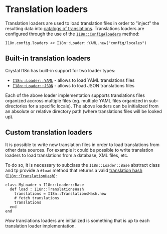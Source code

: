# Translation loaders

Translation loaders are used to load translation files in order to "inject" the resulting data into 
[catalogs of translations](/translation_catalogs). Translations loaders are configured through the use of the
<a href="/ref/I18n/Config.html#loaders:Array(I18n::Loader::Base)-instance-method" target="_blank"><code>I18n::Config#loaders</code></a>
method:

```crystal
I18n.config.loaders << I18n::Loader::YAML.new("config/locales")
```

## Built-in translation loaders

Crystal I18n has built-in support for two loader types:

* <a href="/ref/I18n/Loader/YAML.html" target="_blank"><code>I18n::Loader::YAML</code></a> - allows to load YAML 
  translations files
* <a href="/ref/I18n/Loader/JSON.html" target="_blank"><code>I18n::Loader::JSON</code></a> - allows to load JSON
  translations files

Each of the above loader implementation supports translations files organized accross multiple files (eg. multiple
YAML files organized in sub-directories for a specific locale). The above loaders can be initialized from an absolute or 
relative directory path (where translations files will be looked up).

## Custom translation loaders

It is possible to write new translation files in order to load translations from other data sources. For example it 
could be possible to write translation loaders to load translations from a database, XML files, etc.

To do so, it is necessary to subclass the `I18n::Loader::Base` abstract class and tp provide a `#load` method that 
returns a valid [translation hash](./translations_hash_specification)
(<a href="/ref/I18n/TranslationsHash.html" target="_blank"><code>I18n::TranslationHash</code></a>):

```crystal
class MyLoader < I18n::Loader::Base
  def load : I18n::TranslationsHash
    translations = I18n::TranslationsHash.new
    # fetch translations
    translations
  end
end
```

_How_ translations loaders are initialized is something that is up to each translation loader implementation.
